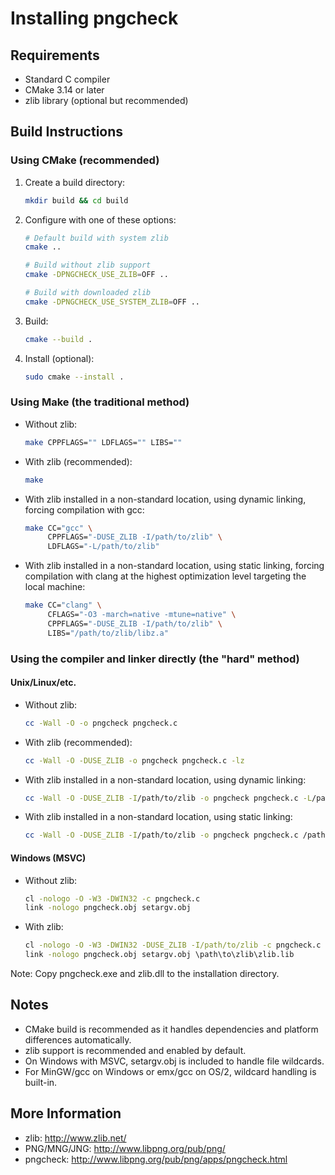 # Installing pngcheck

## Requirements

- Standard C compiler
- CMake 3.14 or later
- zlib library (optional but recommended)

## Build Instructions

### Using CMake (recommended)

1. Create a build directory:

   ```sh
   mkdir build && cd build
   ```

2. Configure with one of these options:

   ```sh
   # Default build with system zlib
   cmake ..

   # Build without zlib support
   cmake -DPNGCHECK_USE_ZLIB=OFF ..

   # Build with downloaded zlib
   cmake -DPNGCHECK_USE_SYSTEM_ZLIB=OFF ..
   ```

3. Build:

   ```sh
   cmake --build .
   ```

4. Install (optional):

   ```sh
   sudo cmake --install .
   ```

### Using Make (the traditional method)

* Without zlib:

  ```sh
  make CPPFLAGS="" LDFLAGS="" LIBS=""
  ```

* With zlib (recommended):

  ```sh
  make
  ```

* With zlib installed in a non-standard location, using dynamic linking,
  forcing compilation with gcc:

  ```sh
  make CC="gcc" \
       CPPFLAGS="-DUSE_ZLIB -I/path/to/zlib" \
       LDFLAGS="-L/path/to/zlib"
  ```

* With zlib installed in a non-standard location, using static linking,
  forcing compilation with clang at the highest optimization level targeting the local machine:

  ```sh
  make CC="clang" \
       CFLAGS="-O3 -march=native -mtune=native" \
       CPPFLAGS="-DUSE_ZLIB -I/path/to/zlib" \
       LIBS="/path/to/zlib/libz.a"
  ```

### Using the compiler and linker directly (the "hard" method)

#### Unix/Linux/etc.

* Without zlib:

  ```sh
  cc -Wall -O -o pngcheck pngcheck.c
  ```

* With zlib (recommended):

  ```sh
  cc -Wall -O -DUSE_ZLIB -o pngcheck pngcheck.c -lz
  ```

* With zlib installed in a non-standard location, using dynamic linking:

  ```sh
  cc -Wall -O -DUSE_ZLIB -I/path/to/zlib -o pngcheck pngcheck.c -L/path/to/zlib -lz
  ```

* With zlib installed in a non-standard location, using static linking:

  ```sh
  cc -Wall -O -DUSE_ZLIB -I/path/to/zlib -o pngcheck pngcheck.c /path/to/zlib/libz.a
  ```

#### Windows (MSVC)

* Without zlib:

  ```cmd
  cl -nologo -O -W3 -DWIN32 -c pngcheck.c
  link -nologo pngcheck.obj setargv.obj
  ```

* With zlib:

  ```cmd
  cl -nologo -O -W3 -DWIN32 -DUSE_ZLIB -I/path/to/zlib -c pngcheck.c
  link -nologo pngcheck.obj setargv.obj \path\to\zlib\zlib.lib
  ```

Note: Copy pngcheck.exe and zlib.dll to the installation directory.

## Notes

- CMake build is recommended as it handles dependencies and platform differences automatically.
- zlib support is recommended and enabled by default.
- On Windows with MSVC, setargv.obj is included to handle file wildcards.
- For MinGW/gcc on Windows or emx/gcc on OS/2, wildcard handling is built-in.

## More Information

- zlib: http://www.zlib.net/
- PNG/MNG/JNG: http://www.libpng.org/pub/png/
- pngcheck: http://www.libpng.org/pub/png/apps/pngcheck.html
